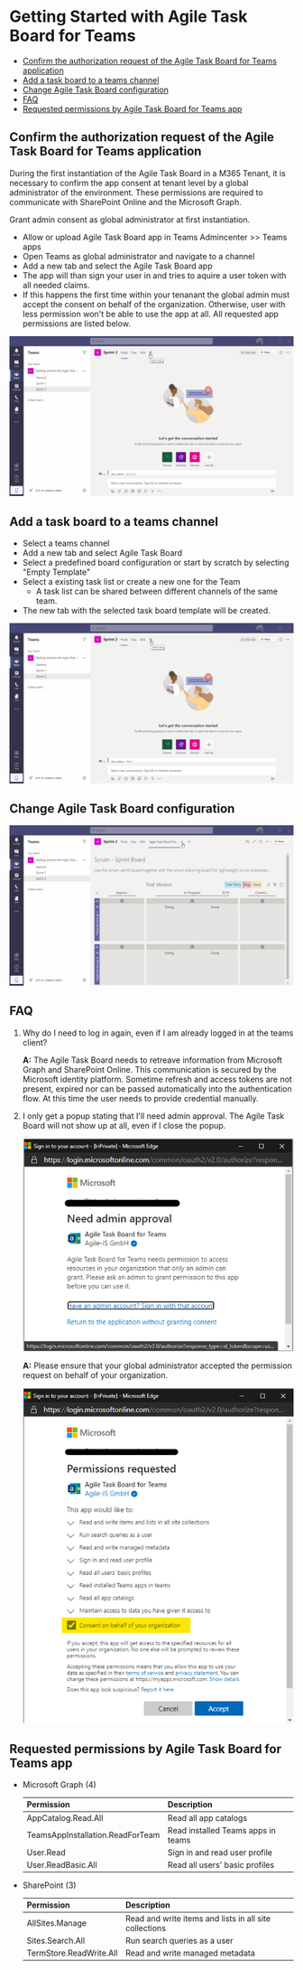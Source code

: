 # Getting Started with Agile Task Board for Teams


  - [Confirm the authorization request of the Agile Task Board for Teams application](#confirm-the-authorization-request-of-the-agile-task-board-for-teams-application)
  - [Add a task board to a teams channel](#add-a-task-board-to-a-teams-channel)
  - [Change Agile Task Board configuration](#change-agile-task-board-configuration)
  - [FAQ](#faq)
  - [Requested permissions by Agile Task Board for Teams app](#requested-permissions-by-agile-task-board-for-teams-app)

## Confirm the authorization request of the Agile Task Board for Teams application 

During the first instantiation of the Agile Task Board in a M365 Tenant, it is necessary to confirm the app consent at tenant level by a global administrator of the environment. These permissions are required to communicate with SharePoint Online and the Microsoft Graph.

Grant admin consent as global administrator at first instantiation.
  - Allow or upload Agile Task Board app in Teams Admincenter >> Teams apps 
  - Open Teams as global administrator and navigate to a channel 
  - Add a new tab and select the Agile Task Board app
  - The app will than sign your user in and tries to aquire a user token with all needed claims.
  - If this happens the first time within your tenanant the global admin must accept the consent on behalf of the organization. Otherwise, user with less permission won't be able to use the app at all. All requested app permissions are listed below.

  ![Admin Consent](images/AdminConsent.gif)

## Add a task board to a teams channel
  - Select a teams channel 
  - Add a new tab and select Agile Task Board
  - Select a predefined board configuration or start by scratch by selecting "Empty Template"
  - Select a existing task list or create a new one for the Team
    - A task list can be shared between different channels of the same team.
  - The new tab with the selected task board template will be created.

  ![Add a task board to a teams channel](images/AddToTab.gif)

## Change Agile Task Board configuration

   ![Change configuration changes](images/FirstConfig.gif)



  ## FAQ

1. Why do I need to log in again, even if I am already logged in at the teams client?
  
   **A:**  The Agile Task Board needs to retreave information from Microsoft Graph and SharePoint Online. This communication is secured by the Microsoft identity platform. Sometime refresh and access tokens are not present, expired nor can be passed automatically into the authentication flow. At this time the user needs to provide credential manually.

2. I only get a popup stating that I'll need admin approval. The Agile Task Board will not show up at all, even if I close the popup.
  
    ![Need admin aproval](images/AppPermissionRequestTeams.png)
  
    **A:** Please ensure that your global administrator accepted the permission request on behalf of your organization.
    
    ![](images/AppPermissionRequestTeamsAdminConsent.png)

  

## Requested permissions by Agile Task Board for Teams app

- Microsoft Graph (4)

  | Permission                       | Description                        |
  | -------------------------------- | ---------------------------------- |
  | AppCatalog.Read.All              | Read all app catalogs              |
  | TeamsAppInstallation.ReadForTeam | Read installed Teams apps in teams |
  | User.Read                        | Sign in and read user profile      |
  | User.ReadBasic.All               | Read all users' basic profiles     |

- SharePoint (3)

  | Permission              | Description                                            |
  | ----------------------- | ------------------------------------------------------ |
  | AllSites.Manage         | Read and write items and lists in all site collections |
  | Sites.Search.All        | Run search queries as a user                           |
  | TermStore.ReadWrite.All | Read and write managed metadata                        |